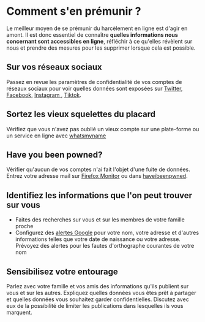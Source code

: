 # Comment s'en prémunir ?

Le meilleur moyen de se prémunir du harcèlement en ligne est d'agir en amont. Il est donc essentiel de connaître **quelles informations nous concernant sont accessibles en ligne**, réfléchir à ce qu'elles révèlent sur nous et prendre des mesures pour les supprimer lorsque cela est possible.


Sur vos réseaux sociaux
----

Passez en revue les paramètres de confidentialité de vos comptes de réseaux sociaux pour voir quelles données sont exposées sur [Twitter](https://twitter.com/settings/audience_and_tagging),
[Facebook](https://www.facebook.com/privacy/checkup/?source=settings_and_privacy), [Instagram ](https://echap.eu.org/ressources/guides/guide-de-confidentialite-et-de-securite-pour-instagram/),
[Tiktok](https://support.tiktok.com/fr/account-and-privacy/account-privacy-settings/making-your-account-public-or-private).


Sortez les vieux squelettes du placard
---

Vérifiez que vous n'avez pas oublié un vieux compte sur une plate-forme ou un service en ligne avec [whatsmyname](https://whatsmyname.app/)


Have you been powned?
----

Vérifier qu'aucun de vos comptes n'ai fait l'objet d'une fuite de données. Entrez votre adresse mail sur [Firefox Monitor](https://monitor.firefox.com/) ou dans [haveibeenpwned](https://haveibeenpwned.com/).


Identifiez les informations que l'on peut trouver sur vous
---

* Faites des recherches sur vous et sur les membres de votre famille proche
* Configurez des [alertes Google](https://www.google.fr/alerts#) pour votre nom, votre adresse et d'autres informations telles que votre date de naissance ou votre adresse. Prévoyez des alertes pour les fautes d'orthographe courantes de votre nom


Sensibilisez votre entourage
----

Parlez avec votre famille et vos amis des informations qu'ils publient sur vous et sur les autres. Expliquez quelles données vous êtes prêt à partager et quelles données vous souhaitez garder confidentielles. Discutez avec eux de la possibilité de limiter les publications dans lesquelles ils vous marquent.
